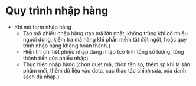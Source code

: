 ﻿# Quy trình nhập hàng #
- Khi mở form nhập hàng
	+ Tạo mã phiếu nhập hàng (tạo mã lớn nhất, không trùng khi có nhiều người dùng, kiểm tra mã hàng khi phần mềm tắt đột ngột, hoặc quy trình nhập hàng không hoàn thành.)
	+ Hiển thị chi tiết phiếu nhập đang nhập (có tính tổng số lượng, tổng thành tiền của phiếu nhập)
	+ Thực hiện nhập hàng (chọn quẹt mã, chọn tên sp, thêm sp khi là sản phẩm mới, thêm dữ liệu vào data, các thao tác chỉnh sửa, xóa danh sách đã nhập.)